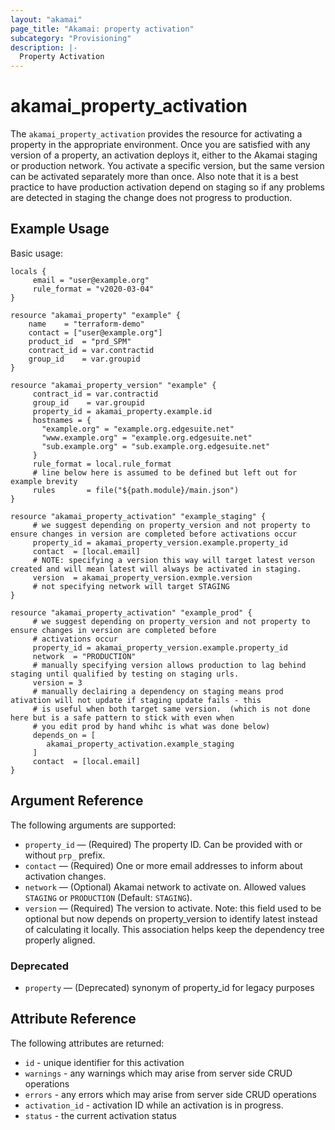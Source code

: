 ```yaml
---
layout: "akamai"
page_title: "Akamai: property activation"
subcategory: "Provisioning"
description: |-
  Property Activation
---
```


# akamai_property_activation

The `akamai_property_activation` provides the resource for activating a property in the appropriate environment. Once 
you are satisfied with any version of a property, an activation deploys it, either to the Akamai staging or production 
network. You activate a specific version, but the same version can be activated separately more than once. Also note 
that it is a best practice to have production activation depend on staging so if any problems are detected in staging 
the change does not progress to production.

## Example Usage

Basic usage:

```hcl
locals {
     email = "user@example.org"
     rule_format = "v2020-03-04"
}

resource "akamai_property" "example" {
    name    = "terraform-demo"
    contact = ["user@example.org"]
    product_id  = "prd_SPM"
    contract_id = var.contractid
    group_id    = var.groupid
}

resource "akamai_property_version" "example" {
     contract_id = var.contractid
     group_id    = var.groupid
     property_id = akamai_property.example.id
     hostnames = {
       "example.org" = "example.org.edgesuite.net"
       "www.example.org" = "example.org.edgesuite.net" 
       "sub.example.org" = "sub.example.org.edgesuite.net"
     }
     rule_format = local.rule_format
     # line below here is assumed to be defined but left out for example brevity
     rules       = file("${path.module}/main.json")
}

resource "akamai_property_activation" "example_staging" {
     # we suggest depending on property_version and not property to ensure changes in version are completed before activations occur
     property_id = akamai_property_version.example.property_id
     contact  = [local.email] 
     # NOTE: specifying a version this way will target latest verson created and will mean latest will always be activated in staging.
     version  = akamai_property_version.exmple.version
     # not specifying network will target STAGING
}

resource "akamai_property_activation" "example_prod" {
     # we suggest depending on property_version and not property to ensure changes in version are completed before 
     # activations occur
     property_id = akamai_property_version.example.property_id
     network  = "PRODUCTION"
     # manually specifying version allows production to lag behind staging until qualified by testing on staging urls.
     version = 3 
     # manually declairing a dependency on staging means prod ativation will not update if staging update fails - this 
     # is useful when both target same version.  (which is not done here but is a safe pattern to stick with even when 
     # you edit prod by hand whihc is what was done below)
     depends_on = [
        akamai_property_activation.example_staging
     ]
     contact  = [local.email] 
}
```

## Argument Reference

The following arguments are supported:

* `property_id` — (Required) The property ID.  Can be provided with or without `prp_` prefix.
* `contact` — (Required) One or more email addresses to inform about activation changes.
* `network` — (Optional) Akamai network to activate on. Allowed values `STAGING` or `PRODUCTION` (Default: `STAGING`).
* `version` — (Required) The version to activate. Note: this field used to be optional but now depends on property_version to identify latest instead of calculating it locally.  This association helps keep the dependency tree properly aligned. 

### Deprecated
* `property` — (Deprecated) synonym of property_id for legacy purposes

## Attribute Reference

The following attributes are returned:

* `id` - unique identifier for this activation
* `warnings` - any warnings which may arise from server side CRUD operations
* `errors` - any errors which may arise from server side CRUD operations
* `activation_id` - activation ID while an activation is in progress.
* `status` - the current activation status